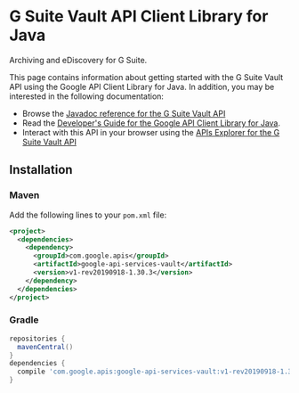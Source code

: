 # G Suite Vault API Client Library for Java

Archiving and eDiscovery for G Suite.

This page contains information about getting started with the G Suite Vault API
using the Google API Client Library for Java. In addition, you may be interested
in the following documentation:

* Browse the [Javadoc reference for the G Suite Vault API][javadoc]
* Read the [Developer's Guide for the Google API Client Library for Java][google-api-client].
* Interact with this API in your browser using the [APIs Explorer for the G Suite Vault API][api-explorer]

## Installation

### Maven

Add the following lines to your `pom.xml` file:

```xml
<project>
  <dependencies>
    <dependency>
      <groupId>com.google.apis</groupId>
      <artifactId>google-api-services-vault</artifactId>
      <version>v1-rev20190918-1.30.3</version>
    </dependency>
  </dependencies>
</project>
```

### Gradle

```gradle
repositories {
  mavenCentral()
}
dependencies {
  compile 'com.google.apis:google-api-services-vault:v1-rev20190918-1.30.3'
}
```

[javadoc]: https://googleapis.dev/java/google-api-services-vault/latest/index.html
[google-api-client]: https://github.com/googleapis/google-api-java-client/
[api-explorer]: https://developers.google.com/apis-explorer/#p/vault/v1/
